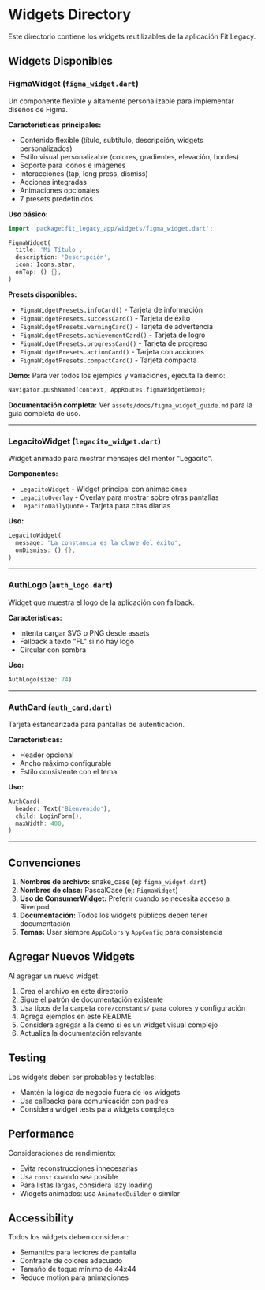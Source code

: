 # Widgets Directory

Este directorio contiene los widgets reutilizables de la aplicación Fit Legacy.

## Widgets Disponibles

### FigmaWidget (`figma_widget.dart`)

Un componente flexible y altamente personalizable para implementar diseños de Figma.

**Características principales:**
- Contenido flexible (título, subtítulo, descripción, widgets personalizados)
- Estilo visual personalizable (colores, gradientes, elevación, bordes)
- Soporte para iconos e imágenes
- Interacciones (tap, long press, dismiss)
- Acciones integradas
- Animaciones opcionales
- 7 presets predefinidos

**Uso básico:**
```dart
import 'package:fit_legacy_app/widgets/figma_widget.dart';

FigmaWidget(
  title: 'Mi Título',
  description: 'Descripción',
  icon: Icons.star,
  onTap: () {},
)
```

**Presets disponibles:**
- `FigmaWidgetPresets.infoCard()` - Tarjeta de información
- `FigmaWidgetPresets.successCard()` - Tarjeta de éxito
- `FigmaWidgetPresets.warningCard()` - Tarjeta de advertencia
- `FigmaWidgetPresets.achievementCard()` - Tarjeta de logro
- `FigmaWidgetPresets.progressCard()` - Tarjeta de progreso
- `FigmaWidgetPresets.actionCard()` - Tarjeta con acciones
- `FigmaWidgetPresets.compactCard()` - Tarjeta compacta

**Demo:**
Para ver todos los ejemplos y variaciones, ejecuta la demo:
```dart
Navigator.pushNamed(context, AppRoutes.figmaWidgetDemo);
```

**Documentación completa:**
Ver `assets/docs/figma_widget_guide.md` para la guía completa de uso.

---

### LegacitoWidget (`legacito_widget.dart`)

Widget animado para mostrar mensajes del mentor "Legacito".

**Componentes:**
- `LegacitoWidget` - Widget principal con animaciones
- `LegacitoOverlay` - Overlay para mostrar sobre otras pantallas
- `LegacitoDailyQuote` - Tarjeta para citas diarias

**Uso:**
```dart
LegacitoWidget(
  message: 'La constancia es la clave del éxito',
  onDismiss: () {},
)
```

---

### AuthLogo (`auth_logo.dart`)

Widget que muestra el logo de la aplicación con fallback.

**Características:**
- Intenta cargar SVG o PNG desde assets
- Fallback a texto "FL" si no hay logo
- Circular con sombra

**Uso:**
```dart
AuthLogo(size: 74)
```

---

### AuthCard (`auth_card.dart`)

Tarjeta estandarizada para pantallas de autenticación.

**Características:**
- Header opcional
- Ancho máximo configurable
- Estilo consistente con el tema

**Uso:**
```dart
AuthCard(
  header: Text('Bienvenido'),
  child: LoginForm(),
  maxWidth: 400,
)
```

---

## Convenciones

1. **Nombres de archivo:** snake_case (ej: `figma_widget.dart`)
2. **Nombres de clase:** PascalCase (ej: `FigmaWidget`)
3. **Uso de ConsumerWidget:** Preferir cuando se necesita acceso a Riverpod
4. **Documentación:** Todos los widgets públicos deben tener documentación
5. **Temas:** Usar siempre `AppColors` y `AppConfig` para consistencia

## Agregar Nuevos Widgets

Al agregar un nuevo widget:

1. Crea el archivo en este directorio
2. Sigue el patrón de documentación existente
3. Usa tipos de la carpeta `core/constants/` para colores y configuración
4. Agrega ejemplos en este README
5. Considera agregar a la demo si es un widget visual complejo
6. Actualiza la documentación relevante

## Testing

Los widgets deben ser probables y testables:
- Mantén la lógica de negocio fuera de los widgets
- Usa callbacks para comunicación con padres
- Considera widget tests para widgets complejos

## Performance

Consideraciones de rendimiento:
- Evita reconstrucciones innecesarias
- Usa `const` cuando sea posible
- Para listas largas, considera lazy loading
- Widgets animados: usa `AnimatedBuilder` o similar

## Accessibility

Todos los widgets deben considerar:
- Semantics para lectores de pantalla
- Contraste de colores adecuado
- Tamaño de toque mínimo de 44x44
- Reduce motion para animaciones
